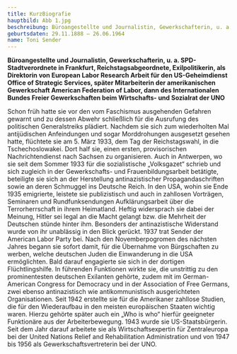 ```yaml
---
title: KurzBiografie
hauptbild: Abb 1.jpg
beschreibung: Büroangestellte und Journalistin, Gewerkschafterin, u. a. SPD-Stadtverordnete in Frankfurt, Reichstagsabgeordnete, Exilpolitikerin, als Direktorin von European Labor Research Arbeit für den US-Geheimdienst Office of Strategic Services, später Mitarbeiterin der amerikanischen Gewerkschaft American Federation of Labor, dann des Internationalen Bundes Freier Gewerkschaften beim Wirtschafts- und Sozialrat der UNO
geburtsdaten: 29.11.1888 – 26.06.1964
name: Toni Sender
---
```

**Büroangestellte und Journalistin, Gewerkschafterin, u. a.
SPD-Stadtverordnete in Frankfurt, Reichstagsabgeordnete,
Exil&shy;politikerin, als Direktorin von European Labor Research Arbeit für
den US-Geheimdienst Office of Strategic Services, später Mitarbeiter&shy;in
der amerikanischen Gewerkschaft American Federation of Labor, dann des
Internationalen Bundes Freier Gewerkschaften beim Wirtschafts- und
Sozialrat der UNO**

Schon früh hatte sie vor den vom Faschismus ausgehenden Gefahren gewarnt
und zu dessen Abwehr schließlich für die Ausrufung des politischen
Generalstreiks plädiert. Nachdem sie sich zum wiederholten Mal
antijüdischen Anfeindungen und sogar Morddrohungen ausgesetzt gesehen
hatte, flüchtete sie am 5. März 1933, dem Tag der Reichstagswahl, in die
Tschechoslowakei. Dort half sie, einen ersten, provisorischen
Nachrichtendienst nach Sachsen zu organisieren. Auch in Antwerpen, wo
sie seit dem Sommer 1933 für die sozialistische „Volksgazet“ schrieb und
sich zugleich in der Gewerkschafts- und Frauenbildungsarbeit betätigte,
beteiligte sie sich an der Herstellung antinazistischer
Propagandaschriften sowie an deren Schmuggel ins Deutsche Reich. In den
USA, wohin sie Ende 1935 emigrierte, leistete sie publizistisch und auch
in zahllosen Vorträgen, Seminaren und Rundfunksendungen
Aufklärungsarbeit über die Terrorherrschaft in ihrem Heimatland. Heftig
widersprach sie dabei der Meinung, Hitler sei legal an die Macht gelangt
bzw. die Mehrheit der Deutschen stünde hinter ihm. Besonders der
antinazistische Widerstand wurde von ihr unablässig in den Blick
gerückt. 1937 trat Sender der American Labor Party bei. Nach den
Novemberpogromen des nächsten Jahres begann sie sofort damit, für die
Übernahme von Bürgschaften zu werben, welche deutschen Juden die
Einwanderung in die USA ermöglichten. Bald darauf engagierte sie sich in
der dortigen Flüchtlingshilfe. In führenden Funktionen wirkte sie, die
unstrittig zu den prominentesten deutschen Exilanten gehörte, zudem mit
im German-American Congress for Democracy und in der Association of Free
Germans, zwei ebenso antinazistisch wie antikommunistisch ausgerichteten
Organisationen. Seit 1942 erstellte sie für die Amerikaner zahllose
Studien, die für den Wiederaufbau in den meisten europäischen Staaten
wichtig waren. Hierzu gehörte später auch ein „Who is who“ hierfür
geeigneter Funktionäre aus der Arbeiterbewegung. 1943 wurde sie
US-Staatsbürgerin. Seit dem Jahr darauf arbeitete sie als
Wirtschaftsexpertin für Zentraleuropa bei der United Nations Relief and
Rehabilitation Administration und von 1947 bis 1956 als
Gewerkschaftsvertreterin bei der UNO.

